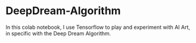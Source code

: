 # DeepDream-Algorithm
In this colab notebook, I use Tensorflow to play and experiment with AI Art, in specific with the Deep Dream Algorithm. 
